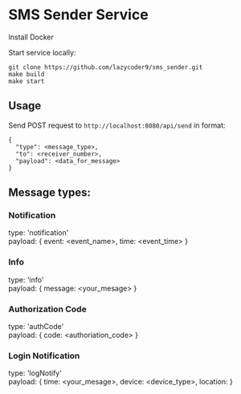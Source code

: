 # SMS Sender Service

Install Docker

Start service locally:
```
git clone https://github.com/lazycoder9/sms_sender.git
make build
make start
```

## Usage
Send POST request to `http://localhost:8080/api/send` in format:
```
{
  "type": <message_type>,
  "to": <receiver_number>,
  "payload": <data_for_message>
}
```

## Message types:
### Notification
type: 'notification'  
payload: { event: <event_name>, time: <event_time> }

### Info
type: 'info'  
payload: { message: <your_mesage> }

### Authorization Code
type: 'authCode'  
payload: { code: <authoriation_code> }

### Login Notification
type: 'logNotify'  
payload: { time: <your_mesage>, device: <device_type>, location: <geolocation> }